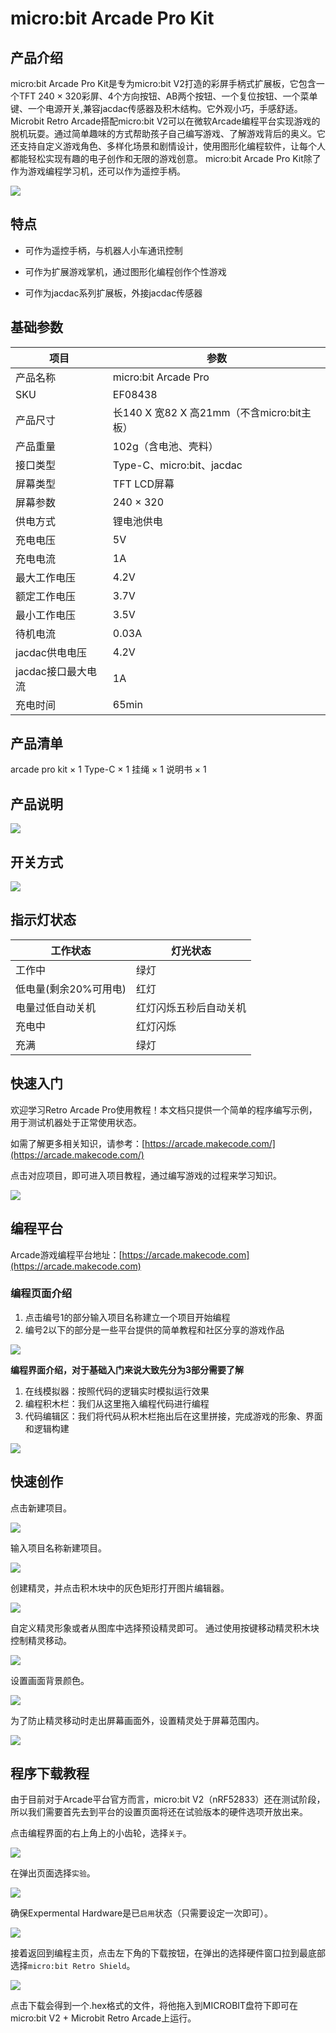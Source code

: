 ﻿# micro:bit Arcade Pro Kit

## 产品介绍

micro:bit Arcade Pro Kit是专为micro:bit V2打造的彩屏手柄式扩展板，它包含一个TFT 240 × 320彩屏、4个方向按钮、AB两个按钮、一个复位按钮、一个菜单键、一个电源开关,兼容jacdac传感器及积木结构。它外观小巧，手感舒适。Microbit Retro Arcade搭配micro:bit V2可以在微软Arcade编程平台实现游戏的脱机玩耍。通过简单趣味的方式帮助孩子自己编写游戏、了解游戏背后的奥义。它还支持自定义游戏角色、多样化场景和剧情设计，使用图形化编程软件，让每个人都能轻松实现有趣的电子创作和无限的游戏创意。
micro:bit Arcade Pro Kit除了作为游戏编程学习机，还可以作为遥控手柄。

![](https://wiki-media-ef.oss-cn-hongkong.aliyuncs.com/docs/microbit/retro-arcade/microbit-arcade-pro-kit/microbit-arcade-pro-kit.png)

## 特点

- 可作为遥控手柄，与机器人小车通讯控制

- 可作为扩展游戏掌机，通过图形化编程创作个性游戏

- 可作为jacdac系列扩展板，外接jacdac传感器

## 基础参数

| 项目 | 参数 |
|---|---|
| 产品名称 | micro:bit Arcade Pro |
| SKU | EF08438 |
| 产品尺寸 | 长140 X 宽82 X 高21mm（不含micro:bit主板） |
| 产品重量 | 102g（含电池、壳料） |
| 接口类型 | Type-C、micro:bit、jacdac |
| 屏幕类型 | TFT LCD屏幕 |
| 屏幕参数 | 240 × 320 |
| 供电方式 | 锂电池供电 |
| 充电电压 | 5V |
| 充电电流 | 1A |
| 最大工作电压 | 4.2V |
| 额定工作电压 | 3.7V |
| 最小工作电压 | 3.5V |
| 待机电流 | 0.03A |
| jacdac供电电压 | 4.2V |
| jacdac接口最大电流 | 1A |
| 充电时间 | 65min |

## 产品清单

arcade pro kit × 1
Type-C × 1
挂绳 × 1
说明书 × 1

## 产品说明

![](https://wiki-media-ef.oss-cn-hongkong.aliyuncs.com/docs/microbit/retro-arcade/microbit-arcade-pro-kit/microbit-arcade-pro-kit-01.png)

##  开关方式

![](https://wiki-media-ef.oss-cn-hongkong.aliyuncs.com/docs/microbit/retro-arcade/microbit-arcade-pro-kit/microbit-arcade-pro-kit-02.png)

## 指示灯状态

| 工作状态 | 灯光状态 |
|---|---|
|工作中|绿灯|
|低电量(剩余20%可用电)|红灯|
|电量过低自动关机|红灯闪烁五秒后自动关机|
|充电中|红灯闪烁|
|充满|绿灯|

## 快速入门

欢迎学习Retro Arcade Pro使用教程！本文档只提供一个简单的程序编写示例，用于测试机器处于正常使用状态。

如需了解更多相关知识，请参考：[https://arcade.makecode.com/](https://arcade.makecode.com/)

点击对应项目，即可进入项目教程，通过编写游戏的过程来学习知识。

![](https://wiki-media-ef.oss-cn-hongkong.aliyuncs.com/docs/microbit/expansion-board/microbit-retro-arcade-se/images/microbit-retro-arcade-28.png)

## 编程平台

Arcade游戏编程平台地址：[https://arcade.makecode.com](https://arcade.makecode.com)

### 编程页面介绍

1. 点击编号1的部分输入项目名称建立一个项目开始编程
2. 编号2以下的部分是一些平台提供的简单教程和社区分享的游戏作品

![](https://wiki-media-ef.oss-cn-hongkong.aliyuncs.com/docs/microbit/expansion-board/microbit-retro-arcade-se/images/microbit-retro-arcade-08.png)

**编程界面介绍，对于基础入门来说大致先分为3部分需要了解**

1. 在线模拟器：按照代码的逻辑实时模拟运行效果
2. 编程积木栏：我们从这里拖入编程代码进行编程
3. 代码编辑区：我们将代码从积木栏拖出后在这里拼接，完成游戏的形象、界面和逻辑构建

![](https://wiki-media-ef.oss-cn-hongkong.aliyuncs.com/docs/microbit/expansion-board/microbit-retro-arcade-se/images/microbit-retro-arcade-09.png)

## 快速创作

点击新建项目。

![](https://wiki-media-ef.oss-cn-hongkong.aliyuncs.com/docs/microbit/expansion-board/microbit-retro-arcade-se/images/microbit-retro-arcade-10.png)

输入项目名称新建项目。

![](https://wiki-media-ef.oss-cn-hongkong.aliyuncs.com/docs/microbit/expansion-board/microbit-retro-arcade-se/images/microbit-retro-arcade-11.png)


创建精灵，并点击积木块中的灰色矩形打开图片编辑器。

![](https://wiki-media-ef.oss-cn-hongkong.aliyuncs.com/docs/microbit/expansion-board/microbit-retro-arcade-se/images/microbit-retro-arcade-12.png)

自定义精灵形象或者从图库中选择预设精灵即可。
通过使用按键移动精灵积木块控制精灵移动。

![](https://wiki-media-ef.oss-cn-hongkong.aliyuncs.com/docs/microbit/expansion-board/microbit-retro-arcade-se/images/microbit-retro-arcade-13.png)

设置画面背景颜色。

![](https://wiki-media-ef.oss-cn-hongkong.aliyuncs.com/docs/microbit/expansion-board/microbit-retro-arcade-se/images/microbit-retro-arcade-14.png)

为了防止精灵移动时走出屏幕画面外，设置精灵处于屏幕范围内。

![](https://wiki-media-ef.oss-cn-hongkong.aliyuncs.com/docs/microbit/expansion-board/microbit-retro-arcade-se/images/microbit-retro-arcade-15.png)

## 程序下载教程

由于目前对于Arcade平台官方而言，micro:bit V2（nRF52833）还在测试阶段，所以我们需要首先去到平台的设置页面将还在试验版本的硬件选项开放出来。

点击编程界面的右上角上的小齿轮，选择`关于`。

![](https://wiki-media-ef.oss-cn-hongkong.aliyuncs.com/docs/microbit/expansion-board/microbit-retro-arcade-se/images/microbit-retro-arcade-16.png)

在弹出页面选择`实验`。

![](https://wiki-media-ef.oss-cn-hongkong.aliyuncs.com/docs/microbit/expansion-board/microbit-retro-arcade-se/images/microbit-retro-arcade-17.png)

确保Expermental Hardware是已`启用`状态（只需要设定一次即可）。

![](https://wiki-media-ef.oss-cn-hongkong.aliyuncs.com/docs/microbit/expansion-board/microbit-retro-arcade-se/images/microbit-retro-arcade-18.png)

接着返回到编程主页，点击左下角的下载按钮，在弹出的选择硬件窗口拉到最底部选择`micro:bit Retro Shield`。

![](https://wiki-media-ef.oss-cn-hongkong.aliyuncs.com/docs/microbit/expansion-board/microbit-retro-arcade-se/images/microbit-retro-arcade-19.png)

点击下载会得到一个.hex格式的文件，将他拖入到MICROBIT盘符下即可在micro:bit V2 + Microbit Retro Arcade上运行。
